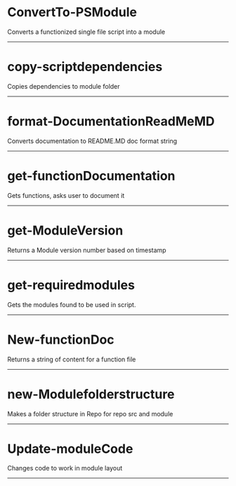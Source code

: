 ﻿# ConvertTo-PSModule 

Converts a functionized single file script into a module 
 
 
 
 
 
 
 
 
 
 
 
 
 
 
 
 
 
 
 
 
 
 
--- 
# copy-scriptdependencies 

Copies dependencies to module folder 
 
 
 
 
 
 
 
 
 
 
 
 
 
 
 
 
 
 
 
 
 
--- 
# format-DocumentationReadMeMD 

Converts documentation to README.MD doc format string 
 
 
 
 
 
 
 
 
 
 
 
 
 
 
 
 
 
 
 
 
 
--- 
# get-functionDocumentation 

Gets functions, asks user to document it 
 
 
 
 
 
 
 
 
 
 
 
 
 
 
 
 
 
 
 
 
 
--- 
# get-ModuleVersion 

Returns a Module version number based on timestamp 
 
 
 
 
 
 
 
 
 
 
 
 
 
 
 
 
 
 
 
 
 
--- 
# get-requiredmodules 

Gets the modules found to be used in script. 
 
 
 
 
 
 
 
 
 
 
 
 
 
 
 
 
 
 
 
 
 
--- 
# New-functionDoc 

Returns a string of content for a function file 
 
 
 
 
 
 
 
 
 
 
 
 
 
 
 
 
 
 
 
 
 
--- 
# new-Modulefolderstructure 

Makes a folder structure in Repo for repo src and module 
 
 
 
 
 
 
 
 
 
 
 
 
 
 
 
 
 
 
 
 
 
--- 
# Update-moduleCode 

Changes code to work in module layout 
 
 
 
 
 
 
 
 
 
 
 
 
 
 
 
 
 
 
 
 
 
--- 

